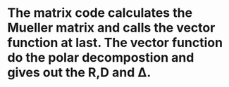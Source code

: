 # The matrix code calculates the Mueller matrix and calls the vector function at last. The vector function do the polar decompostion and gives out the R,D and Δ.
